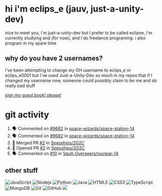 # hi i'm eclips_e (jauv, just-a-unity-dev)
nice to meet you, i'm just-a-unity-dev but I prefer to be called eclipse, i'm currently studying and (for now), and I do freelance programing. i also program in my spare time

## why do you have 2 usernames?
i've been attempting to change my GH username to eclips_e or eclips_e0001 but I've used Just-a-Unity-Dev so much in my repos that if I changed my username now, someone could possibly claim to be me and do really bad stuff

[sign my guest book! please!](https://github.com/Just-a-Unity-Dev/Just-a-Unity-Dev/issues/new?&body=Sign%20my%20guest%20book%20by%20placing%20your%20name%20in%20the%20title,%20how%27d%20you%20get%20to%20this%20page%20and%20why?%20Don%27t%20forget%20you%20have%20an%20entire%20notebook%20in%20your%20hands!)


# git activity
<!--START_SECTION:activity-->
1. 🗣 Commented on [#9682](https://github.com/space-wizards/space-station-14/issues/9682) in [space-wizards/space-station-14](https://github.com/space-wizards/space-station-14)
2. 🗣 Commented on [#9682](https://github.com/space-wizards/space-station-14/issues/9682) in [space-wizards/space-station-14](https://github.com/space-wizards/space-station-14)
3. 🎉 Merged PR [#2](https://github.com/Spesships/2G2C/pull/2) in [Spesships/2G2C](https://github.com/Spesships/2G2C)
4. 💪 Opened PR [#2](https://github.com/Spesships/2G2C/pull/2) in [Spesships/2G2C](https://github.com/Spesships/2G2C)
5. 🗣 Commented on [#10](https://github.com/Vault-Overseers/nuclear-14/issues/10) in [Vault-Overseers/nuclear-14](https://github.com/Vault-Overseers/nuclear-14)
<!--END_SECTION:activity-->

## other stuff

![JavaScript](https://img.shields.io/badge/-JavaScript-black?style=flat-square&logo=javascript)
![Nodejs](https://img.shields.io/badge/-Nodejs-black?style=flat-square&logo=Node.js)
![Python](https://img.shields.io/badge/-Python-black?style=flat-square&logo=Python)
![Java](https://img.shields.io/badge/-java-E34A86?style=flat-square&logo=java)
![HTML5](https://img.shields.io/badge/-HTML5-E34F26?style=flat-square&logo=html5&logoColor=white)
![CSS3](https://img.shields.io/badge/-CSS3-1572B6?style=flat-square&logo=css3)
![TypeScript](https://img.shields.io/badge/-TypeScript-007ACC?style=flat-square&logo=typescript)
![MongoDB](https://img.shields.io/badge/-MongoDB-black?style=flat-square&logo=mongodb)
![Git](https://img.shields.io/badge/-Git-black?style=flat-square&logo=git)
![GitHub](https://img.shields.io/badge/-GitHub-181717?style=flat-square&logo=github)
![](https://github-profile-summary-cards.vercel.app/api/cards/profile-details?username=Just-a-Unity-Dev&theme=solarized_dark)
